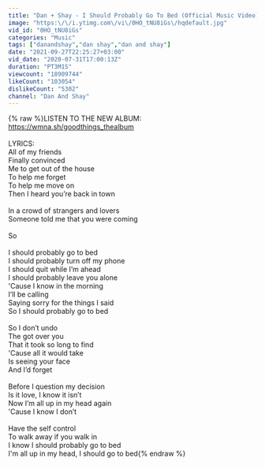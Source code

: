 ```yaml
---
title: "Dan + Shay - I Should Probably Go To Bed (Official Music Video)"
image: "https:\/\/i.ytimg.com\/vi\/0HO_tNU8iGs\/hqdefault.jpg"
vid_id: "0HO_tNU8iGs"
categories: "Music"
tags: ["danandshay","dan shay","dan and shay"]
date: "2021-09-27T22:25:27+03:00"
vid_date: "2020-07-31T17:00:13Z"
duration: "PT3M1S"
viewcount: "18909744"
likeCount: "103054"
dislikeCount: "5302"
channel: "Dan And Shay"
---
```

{% raw %}LISTEN TO THE NEW ALBUM:<br /><a rel="nofollow" target="blank" href="https://wmna.sh/goodthings_thealbum">https://wmna.sh/goodthings_thealbum</a><br /><br />LYRICS:<br />All of my friends<br />Finally convinced<br />Me to get out of the house<br />To help me forget<br />To help me move on<br />Then I heard you’re back in town<br /><br />In a crowd of strangers and lovers<br />Someone told me that you were coming<br /><br />So<br /><br />I should probably go to bed<br />I should probably turn off my phone<br />I should quit while I’m ahead<br />I should probably leave you alone<br />'Cause I know in the morning<br />I’ll be calling<br />Saying sorry for the things I said<br />So I should probably go to bed<br /><br />So I don’t undo<br />The got over you<br />That it took so long to find<br />'Cause all it would take<br />Is seeing your face<br />And I’d forget<br /><br />Before I question my decision<br />Is it love, I know it isn’t<br />Now I’m all up in my head again<br />'Cause I know I don’t<br /><br />Have the self control<br />To walk away if you walk in<br />I know I should probably go to bed<br />I'm all up in my head, I should go to bed{% endraw %}
